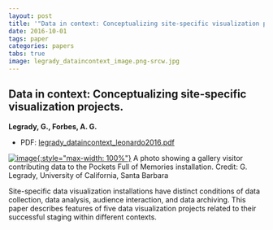 ```yaml
---
layout: post
title: '"Data in context: Conceptualizing site-specific visualization projects."'
date: 2016-10-01
tags: paper
categories: papers
tabs: true
image: legrady_dataincontext_image.png-srcw.jpg
---
```


## Data in context: Conceptualizing site-specific visualization projects.
**Legrady, G., Forbes, A. G.**
- PDF: [legrady_dataincontext_leonardo2016.pdf](/documents/legrady_dataincontext_leonardo2016.pdf)


[![image](https://www.evl.uic.edu/output/originals/legrady_dataincontext_image.png-srcw.jpg){:style="max-width: 100%"}](https://www.evl.uic.edu/output/originals/legrady_dataincontext_image.png-srcw.jpg)
A photo showing a gallery visitor contributing data to the Pockets Full of Memories installation.
Credit: G. Legrady, University of California, Santa Barbara

Site-specific data visualization installations have distinct conditions of data collection, data analysis, audience interaction, and data archiving. This paper describes features of five data visualization projects related to their successful staging within different contexts.